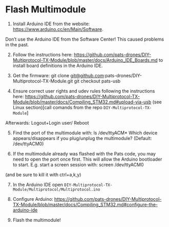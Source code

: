 # Flash Multimodule
1. Install Arduino IDE from the website: https://www.arduino.cc/en/Main/Software.

 Don’t use the Arduino IDE from the Software Center! This caused problems in the past.

2. Follow the instructions here: https://github.com/pats-drones/DIY-Multiprotocol-TX-Module/blob/master/docs/Arduino_IDE_Boards.md to install board definitions in the Arduino IDE.

3. Get the firmware:
		git clone git@github.com:pats-drones/DIY-Multiprotocol-TX-Module.git
		git checkout pats-usb

4. Ensure correct user rights and udev rules following the instructions here: https://github.com/pats-drones/DIY-Multiprotocol-TX-Module/blob/master/docs/Compiling_STM32.md#upload-via-usb (see Linux section)[call comands from the repo `DIY-Multiprotocol-TX-Module`]

 Afterwards: Logout+Login user/ Reboot

5. Find the port of the multimodule with:
		ls /dev/ttyACM*
Which device appears/disappears if you plug/unplug the multimodule? (Default: /dev/ttyACM0)

6. If the multimodule already was flashed with the Pats code, you may need to open the port once first. This will allow the Arduino bootloader to start. E.g. start a screen session with:
		screen /dev/ttyACM0

 (and be sure to kill it with ctrl+a,k,y)

7. In the Arduino IDE open `DIY-Multiprotocol-TX-Module/Multiprotocol/Multiprotocol.ino`

8. Configure Arduino: https://github.com/pats-drones/DIY-Multiprotocol-TX-Module/blob/master/docs/Compiling_STM32.md#configure-the-arduino-ide

9. Flash the multimodule!
